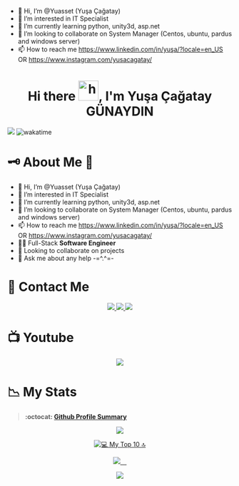 - 👋 Hi, I’m @Yuasset (Yuşa Çağatay)
- 👀 I’m interested in IT Specialist
- 🌱 I’m currently learning python, unity3d, asp.net
- 💞️ I’m looking to collaborate on System Manager (Centos, ubuntu, pardus and windows server)
- 📫 How to reach me https://www.linkedin.com/in/yuşa/?locale=en_US OR https://www.instagram.com/yusacagatay/

<!---
Yuasset/Yuasset is a ✨ special ✨ repository because its `README.md` (this file) appears on your GitHub profile.
You can click the Preview link to take a look at your changes.
--->

<h1 align="center">Hi there <img width="45" src="waving_hand.gif" alt="hand" />, I'm Yuşa Çağatay GÜNAYDIN </h1>

![](https://komarev.com/ghpvc/?username=Yuasset-st&style=flat&label=PROFILE+VIEWS&color=blue)
![wakatime](https://wakatime.com/badge/user/46b90438-4acb-4c78-9d39-dcc04f80c6ce.svg)

<!-- 💼 Always <b>looking for a new better job</b> -->
# 🗝️ About Me :turkey:	
- 👋 Hi, I’m @Yuasset (Yuşa Çağatay)
- 👀 I’m interested in IT Specialist
- 🌱 I’m currently learning python, unity3d, asp.net
- 💞️ I’m looking to collaborate on System Manager (Centos, ubuntu, pardus and windows server)
- 📫 How to reach me https://www.linkedin.com/in/yuşa/?locale=en_US OR https://www.instagram.com/yusacagatay/
- 🧑‍💻 Full-Stack <b>Software Engineer</b>
- 👯 Looking to collaborate on projects
- 💬 Ask me about any help -=^.^=-

# 🤝 Contact Me

<p align ="center">
  <a href ="https://t.me/AssetGroup" role="Telegram">
  <img src="https://img.shields.io/badge/-Telegram-7289da?style=for-the-badge&logo=Telegram&logoColor=white"/>
  </a>
  <a href ="https://twitter.com/Yuasset" role="Twitter">
  <img src="https://img.shields.io/badge/-Twitter-1DA1F2?style=for-the-badge&logo=Twitter&logoColor=white"/>
  </a>
  <a href ="https://www.linkedin.com/in/yuşa/?locale=en_US" role="LinkedIn">
  <img src="https://img.shields.io/badge/-LinkedIN-0A66C2?style=for-the-badge&logo=LinkedIn&logoColor=white"/>
  </a>
</p>
 
# 📺 Youtube

<p align ="center">
 <a href ="https://www.youtube.com/channel/UCuNDeI4UHtmvlYSEXA898KQ/videos" role="Youtube">
  <img src="https://img.shields.io/badge/-Youtube-fe0002?style=for-the-badge&logo=Youtube&logoColor=f4fffc"/>
  </a>  
</p>

# 📉 My Stats

> **:octocat: [Github Profile Summary](https://profile-summary-for-github.com/user/Yuasset)**

<p align="center" >
  <a href="https://github-readme-streak-stats.herokuapp.com?user=Yuasset&theme=tokyonight_duo">
  <img src="https://github-readme-streak-stats.herokuapp.com?user=Yuasset&theme=tokyonight_duo" />
</a>
</p>

<p align="center" >
<a href="https://wakatime.com/@Yuasset" target="\_blank">
    <img src="https://github-readme-stats.vercel.app/api/wakatime?username=Yuasset&v=2&langs_count=10&custom_title=💻 My Top 10 🔝&theme=nightowl&count_private=true&count_private=true&border_radius=15&border_color=#212121" alt="💻 My Top 10 🔝" />
</p>

<p align="center" >
<a href="https://github-readme-stats.vercel.app/api?username=Yuasset&count_private=true&show_icons=true&theme=nightowl&include_all_commits=true&langs_count=10&border_radius=15&border_color=#212121">
    <img src="https://github-readme-stats.vercel.app/api?username=Yuasset&count_private=true&show_icons=true&theme=nightowl&include_all_commits=true&langs_count=10&border_radius=15&border_color=#212121" /> 
  </a>
</p>

<p align="center">
<a href="https://github-readme-stats.vercel.app/api/top-langs/?username=Yuasset&layout=compact&langs_count=20&hide=Mako&theme=nightowl&count_private=true&border_radius=15&border_color=#212121">
  <img  src="https://github-readme-stats.vercel.app/api/top-langs/?username=Yuasset&layout=compact&langs_count=20&hide=Mako&theme=nightowl&count_private=true&border_radius=15&border_color=#212121" />
</a>
</p>


